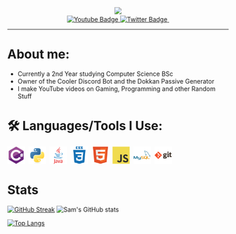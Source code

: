 <div id="header" align="center">
  <img src="https://media.giphy.com/media/Dh5q0sShxgp13DwrvG/giphy.gif"/>
</div>

<div id="badges", align=center>
  <a href="https://www.youtube.com/channel/UCMt7ZwKIAoE3tIDudviqUSA">
    <img src="https://img.shields.io/badge/YouTube-red?style=for-the-badge&logo=youtube&logoColor=white" alt="Youtube Badge"/>
  </a>
  <a href="https://twitter.com/samueljesuthas">
    <img src="https://img.shields.io/badge/Twitter-blue?style=for-the-badge&logo=twitter&logoColor=white" alt="Twitter Badge"/>
  </a>
  <img src="https://komarev.com/ghpvc/?username=samjesus8&style=flat-square&color=blue" alt=""/>
</div>

---

# About me:

- Currently a 2nd Year studying Computer Science BSc
- Owner of the Cooler Discord Bot and the Dokkan Passive Generator
- I make YouTube videos on Gaming, Programming and other Random Stuff

# :hammer_and_wrench: Languages/Tools I Use:
<div>
  <img src="https://github.com/devicons/devicon/blob/master/icons/csharp/csharp-original.svg" title="C-Sharp" alt="C#" width="40" height="40"/>&nbsp;
  <img src="https://github.com/devicons/devicon/blob/master/icons/python/python-original.svg" title="Python" alt="Python" width="40" height="40"/>&nbsp;
  <img src="https://github.com/devicons/devicon/blob/master/icons/java/java-original-wordmark.svg" title="Java" alt="Java" width="40" height="40"/>&nbsp;
  <img src="https://github.com/devicons/devicon/blob/master/icons/css3/css3-plain-wordmark.svg"  title="CSS3" alt="CSS" width="40" height="40"/>&nbsp;
  <img src="https://github.com/devicons/devicon/blob/master/icons/html5/html5-original.svg" title="HTML5" alt="HTML" width="40" height="40"/>&nbsp;
  <img src="https://github.com/devicons/devicon/blob/master/icons/javascript/javascript-original.svg" title="JavaScript" alt="JavaScript" width="40" height="40"/>&nbsp;
  <img src="https://github.com/devicons/devicon/blob/master/icons/mysql/mysql-original-wordmark.svg" title="MySQL"  alt="MySQL" width="40" height="40"/>&nbsp;
  <img src="https://github.com/devicons/devicon/blob/master/icons/git/git-original-wordmark.svg" title="Git" **alt="Git" width="40" height="40"/>
</div>

# Stats

[![GitHub Streak](http://github-readme-streak-stats.herokuapp.com?user=samjesus8&theme=dark&background=000000)](https://git.io/streak-stats)
![Sam's GitHub stats](https://github-readme-stats.vercel.app/api?username=samjesus8&theme=chartreuse-dark&show_icons=true)

[![Top Langs](https://github-readme-stats.vercel.app/api/top-langs/?username=samjesus8)](https://github.com/samjesus8/github-readme-stats)


